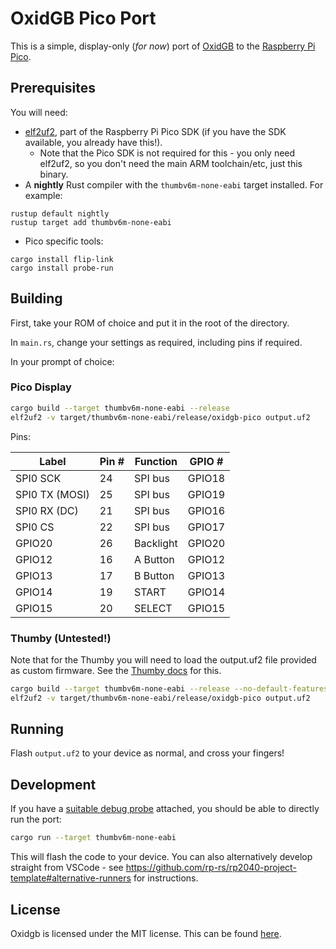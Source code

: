 OxidGB Pico Port
================

This is a simple, display-only (*for now*) port of [OxidGB](https://github.com/j-selby/oxidgb) to the 
[Raspberry Pi Pico](https://www.raspberrypi.org/documentation/rp2040/getting-started/).

Prerequisites
-------------

You will need:

- [elf2uf2](https://github.com/raspberrypi/pico-sdk/tree/master/tools/elf2uf2), 
  part of the Raspberry Pi Pico SDK (if you have the SDK available, you already
  have this!).
    - Note that the Pico SDK is not required for this - you only need elf2uf2, so
      you don't need the main ARM toolchain/etc, just this binary.
- A **nightly** Rust compiler with the `thumbv6m-none-eabi` target installed. For
  example:

```
rustup default nightly
rustup target add thumbv6m-none-eabi
```

- Pico specific tools:

```
cargo install flip-link
cargo install probe-run
```

Building
--------

First, take your ROM of choice and put it in the root of the directory.

In `main.rs`, change your settings as required, including pins if required.

In your prompt of choice:

### Pico Display

```bash
cargo build --target thumbv6m-none-eabi --release
elf2uf2 -v target/thumbv6m-none-eabi/release/oxidgb-pico output.uf2
```

Pins:

| Label          | Pin # | Function  | GPIO # |
|----------------|-------|-----------|--------|
| SPI0 SCK       | 24    | SPI bus   | GPIO18 |
| SPI0 TX (MOSI) | 25    | SPI bus   | GPIO19 |
| SPI0 RX (DC)   | 21    | SPI bus   | GPIO16 |
| SPI0 CS        | 22    | SPI bus   | GPIO17 |
| GPIO20         | 26    | Backlight | GPIO20 |
| GPIO12         | 16    | A Button  | GPIO12 |
| GPIO13         | 17    | B Button  | GPIO13 |
| GPIO14         | 19    | START     | GPIO14 |
| GPIO15         | 20    | SELECT    | GPIO15 |

### Thumby (Untested!)

Note that for the Thumby you will need to load the output.uf2 file provided as
custom firmware. See the [Thumby docs](https://thumby.us/FAQ/) for this.

```bash
cargo build --target thumbv6m-none-eabi --release --no-default-features --features thumby
elf2uf2 -v target/thumbv6m-none-eabi/release/oxidgb-pico output.uf2
```

Running
-------

Flash `output.uf2` to your device as normal, and cross your fingers!

Development
-----------

If you have a [suitable debug probe](https://github.com/rp-rs/rp2040-project-template/blob/main/debug_probes.md)
attached, you should be able to directly run the port:

```bash
cargo run --target thumbv6m-none-eabi
```

This will flash the code to your device. You can also alternatively develop
straight from VSCode - see <https://github.com/rp-rs/rp2040-project-template#alternative-runners>
for instructions.

License
-------

Oxidgb is licensed under the MIT license. This can be found [here](LICENSE).

